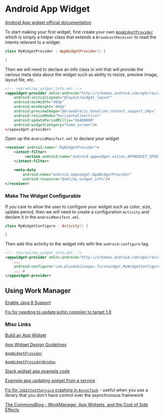 # Android App Widget

[Android App widget official documentation](https://developer.android.com/guide/topics/appwidgets)

To start making your first widget, first create your own [`AppWidgetProvider`](https://developer.android.com/reference/android/appwidget/AppWidgetProvider.html) which is simply a helper class that extends a `BroadcastReceiver` to read the intents relevant to a widget. 

```kotlin
class MyWidgetProvider : AppWidgetProvider() {

}
```

Then we will need to declare an info class in xml that will provide the various meta data about the widget such as ability to resize, preview image, layout file, etc.  

```xml
<!-- res/xml/my_widget_info.xml -->
<appwidget-provider xmlns:android="http://schemas.android.com/apk/res/android"
    android:initialLayout="@layout/widget_layout"
    android:minWidth="40dp"
    android:minHeight="40dp"
    android:previewImage="@drawable/ic_baseline_contact_support_24px"
    android:resizeMode="horizontal|vertical"
    android:updatePeriodMillis="86400000"
    android:widgetCategory="home_screen"/>
</appwidget-provider>

```

Open up the `AndroidManifest.xml` to declare your widget

```xml
<receiver android:name=".MyWidgetProvider">
    <intent-filter>
         <action android:name="android.appwidget.action.APPWIDGET_UPDATE"/>
    </intent-filter>

    <meta-data
        android:name="android.appwidget.AppWidgetProvider"
        android:resource="@xml/my_widget_info"/>
</receiver>
```

### Make The Widget Configurable 

If you care to allow the user to configure your widget such as color, size, update period, then we will need to create a configuration `Activity` and declare it in the `AndroidManifest.xml`.

```kotlin
class MyWidgetConfigure : Activity() {

}
```

Then add this activity to the widget info with the `android:configure` tag.

```xml
<!-- res/xml/my_widget_info.xml -->
<appwidget-provider xmlns:android="http://schemas.android.com/apk/res/android"
    ...
    android:configure="com.plusmobileapps.firstwidget.MyWidgetConfigure"
    ... >
</appwidget-provider>
```

## Using Work Manager 

[Enable Java 8 Support](https://developer.android.com/studio/write/java8-support)

[Fix for needing to update kotlin compiler to target 1.8](https://stackoverflow.com/a/48988779)


### Misc Links

[Build an App Widget](https://developer.android.com/guide/topics/appwidgets)

[App Widget Design Guidelines](https://developer.android.com/guide/practices/ui_guidelines/widget_design.html#top_of_page)

[`AppWidgetProvider`](https://developer.android.com/reference/android/appwidget/AppWidgetProvider.html)

[`AppWidgetProviderWindow`](https://developer.android.com/reference/android/appwidget/AppWidgetProviderInfo.html)

[Stack widget app example code](https://android.googlesource.com/platform/development/+/master/samples/StackWidget)

[Example app updating widget from a service](https://android.googlesource.com/platform/development/+/master/samples/Wiktionary/src/com/example/android/wiktionary/WordWidget.java)

[Fix for `JobIntentService` crashing in `AsyncTask`](https://issuetracker.google.com/issues/63622293#comment47) - useful when you use a library that you don't have control over the asynchronous framework

[The CommonsBlog - WorkManager, App Widgets, and the Cost of Side Effects](https://commonsware.com/blog/2018/11/24/workmanager-app-widgets-side-effects.html)